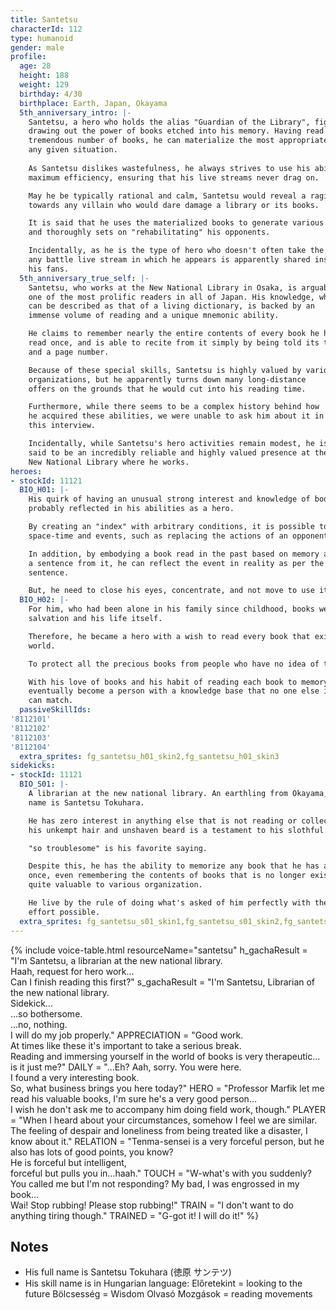 ```yaml
---
title: Santetsu
characterId: 112
type: humanoid
gender: male
profile:
  age: 28
  height: 188
  weight: 129
  birthday: 4/30
  birthplace: Earth, Japan, Okayama
  5th_anniversary_intro: |-
    Santetsu, a hero who holds the alias "Guardian of the Library", fights by
    drawing out the power of books etched into his memory. Having read a
    tremendous number of books, he can materialize the most appropriate one for
    any given situation.
    
    As Santetsu dislikes wastefulness, he always strives to use his abilities with
    maximum efficiency, ensuring that his live streams never drag on.

    May he be typically rational and calm, Santetsu would reveal a raging wrath
    towards any villain who would dare damage a library or its books.

    It is said that he uses the materialized books to generate various phenomena
    and thoroughly sets on "rehabilitating" his opponents.

    Incidentally, as he is the type of hero who doesn't often take the main stage,
    any battle live stream in which he appears is apparently shared instantly among
    his fans.
  5th_anniversary_true_self: |-
    Santetsu, who works at the New National Library in Osaka, is arguably
    one of the most prolific readers in all of Japan. His knowledge, which
    can be described as that of a living dictionary, is backed by an
    immense volume of reading and a unique mnemonic ability.

    He claims to remember nearly the entire contents of every book he has
    read once, and is able to recite from it simply by being told its title
    and a page number.

    Because of these special skills, Santetsu is highly valued by various
    organizations, but he apparently turns down many long-distance
    offers on the grounds that he would cut into his reading time.

    Furthermore, while there seems to be a complex history behind how
    he acquired these abilities, we were unable to ask him about it in
    this interview.

    Incidentally, while Santetsu's hero activities remain modest, he is
    said to be an incredibly reliable and highly valued presence at the
    New National Library where he works.
heroes:
- stockId: 11121
  BIO_H01: |-
    His quirk of having an unusual strong interest and knowledge of books is
    probably reflected in his abilities as a hero.

    By creating an "index" with arbitrary conditions, it is possible to manipulate
    space-time and events, such as replacing the actions of an opponent or ally.

    In addition, by embodying a book read in the past based on memory and "quoting"
    a sentence from it, he can reflect the event in reality as per the extracted
    sentence.

    But, he need to close his eyes, concentrate, and not move to use it.
  BIO_H02: |-
    For him, who had been alone in his family since childhood, books were his
    salvation and his life itself.

    Therefore, he became a hero with a wish to read every book that exists in the
    world.

    To protect all the precious books from people who have no idea of their value.

    With his love of books and his habit of reading each book to memory, he will
    eventually become a person with a knowledge base that no one else in the world
    can match.
  passiveSkillIds:
'8112101'
'8112102'
'8112103'
'8112104'
  extra_sprites: fg_santetsu_h01_skin2,fg_santetsu_h01_skin3
sidekicks:
- stockId: 11121
  BIO_S01: |-
    A librarian at the new national library. An earthling from Okayama, Japan, his
    name is Santetsu Tokuhara.

    He has zero interest in anything else that is not reading or collecting books,
    his unkempt hair and unshaven beard is a testament to his slothful nature.

    "so troublesome" is his favorite saying.

    Despite this, he has the ability to memorize any book that he has already read
    once, even remembering the contents of books that is no longer exist, making him
    quite valuable to various organization.

    He live by the rule of doing what's asked of him perfectly with the minimum
    effort possible.
  extra_sprites: fg_santetsu_s01_skin1,fg_santetsu_s01_skin2,fg_santetsu_s01_skin3
---
```


{% include voice-table.html resourceName="santetsu"
h_gachaResult = "I'm Santetsu, a librarian at the new national library.<br>Haah, request for hero work…<br>Can I finish reading this first?"
s_gachaResult = "I'm Santetsu, Librarian of the new national library.<br>Sidekick…<br>…so bothersome.<br>…no, nothing.<br>I will do my job properly."
APPRECIATION = "Good work.<br>At times like these it's important to take a serious break.<br>Reading and immersing yourself in the world of books is very therapeutic…is it just me?"
DAILY = "…Eh? Aah, sorry. You were here.<br>I found a very interesting book.<br>So, what business brings you here today?"
HERO = "Professor Marfik let me read his valuable books, I'm sure he's a very good person…<br>I wish he don't ask me to accompany him doing field work, though."
PLAYER = "When I heard about your circumstances, somehow I feel we are similar.<br>The feeling of despair and loneliness from being treated like a disaster, I know about it."
RELATION = "Tenma-sensei is a very forceful person, but he also has lots of good points, you know?<br>He is forceful but intelligent,<br>forceful but pulls you in…haah."
TOUCH = "W-what's with you suddenly?<br>You called me but I'm not responding? My bad, I was engrossed in my book…<br>Wai! Stop rubbing! Please stop rubbing!"
TRAIN = "I don't want to do anything tiring though."
TRAINED = "G-got it! I will do it!"
%}

## Notes
- His full name is Santetsu Tokuhara (徳原 サンテツ)
- His skill name is in Hungarian language:
Előretekint = looking to the future
Bölcsesség = Wisdom
Olvasó Mozgások = reading movements
